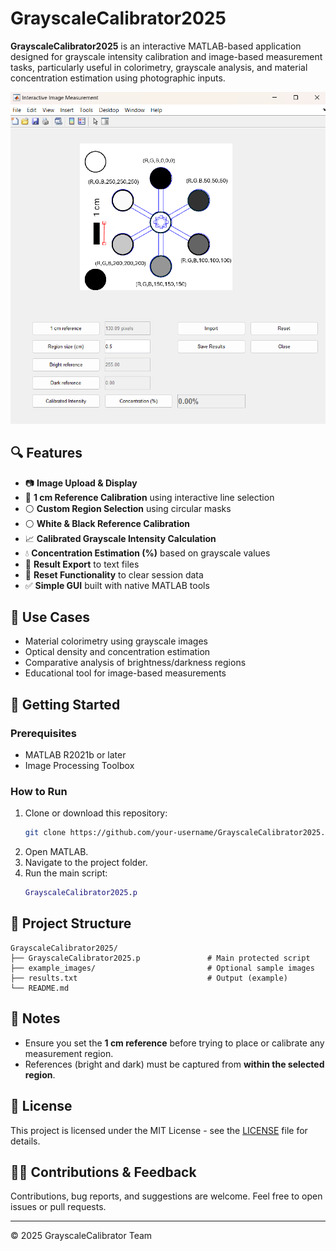 # GrayscaleCalibrator2025

**GrayscaleCalibrator2025** is an interactive MATLAB-based application designed for grayscale intensity calibration and image-based measurement tasks, particularly useful in colorimetry, grayscale analysis, and material concentration estimation using photographic inputs.

![GUI](Image_analysis_Interface.png)

## 🔍 Features

- 📷 **Image Upload & Display**
- 📏 **1 cm Reference Calibration** using interactive line selection
- ⚪ **Custom Region Selection** using circular masks
- ⚪ **White & Black Reference Calibration**
- 📈 **Calibrated Grayscale Intensity Calculation**
- 💧 **Concentration Estimation (%)** based on grayscale values
- 💾 **Result Export** to text files
- 🔁 **Reset Functionality** to clear session data
- ✅ **Simple GUI** built with native MATLAB tools

## 🧪 Use Cases

- Material colorimetry using grayscale images
- Optical density and concentration estimation
- Comparative analysis of brightness/darkness regions
- Educational tool for image-based measurements

## 🚀 Getting Started

### Prerequisites

- MATLAB R2021b or later
- Image Processing Toolbox

### How to Run

1. Clone or download this repository:
    ```bash
    git clone https://github.com/your-username/GrayscaleCalibrator2025.git
    ```
2. Open MATLAB.
3. Navigate to the project folder.
4. Run the main script:
    ```matlab
    GrayscaleCalibrator2025.p
    ```

## 📂 Project Structure

```
GrayscaleCalibrator2025/
├── GrayscaleCalibrator2025.p               # Main protected script
├── example_images/                         # Optional sample images
├── results.txt                             # Output (example)
└── README.md
```

## 🧠 Notes

- Ensure you set the **1 cm reference** before trying to place or calibrate any measurement region.
- References (bright and dark) must be captured from **within the selected region**.

## 📝 License

This project is licensed under the MIT License - see the [LICENSE](LICENSE) file for details.

## 🙋‍♀️ Contributions & Feedback

Contributions, bug reports, and suggestions are welcome. Feel free to open issues or pull requests.

---

© 2025 GrayscaleCalibrator Team
